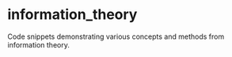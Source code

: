 # information_theory
Code snippets demonstrating various concepts and methods from information theory.
